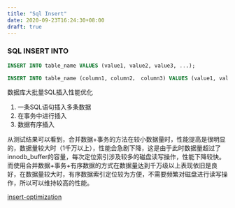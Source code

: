 ```yaml
---
title: "Sql Insert"
date: 2020-09-23T16:24:30+08:00
draft: true
---
```




### SQL INSERT INTO

```sql
INSERT INTO table_name VALUES (value1, value2, value3, ...);

INSERT INTO table_name (column1, column2， column3) VALUES (value1, value2, value3, ...);

```


数据库大批量SQL插入性能优化

1. 一条SQL语句插入多条数据
2. 在事务中进行插入
3. 数据有序插入

从测试结果可以看到，合并数据+事务的方法在较小数据量时，性能提高是很明显的，数据量较大时（1千万以上），性能会急剧下降，这是由于此时数据量超过了innodb_buffer的容量，每次定位索引涉及较多的磁盘读写操作，性能下降较快。而使用合并数据+事务+有序数据的方式在数据量达到千万级以上表现依旧是良好，在数据量较大时，有序数据索引定位较为方便，不需要频繁对磁盘进行读写操作，所以可以维持较高的性能。


[insert-optimization](https://dev.mysql.com/doc/refman/5.7/en/insert-optimization.html)